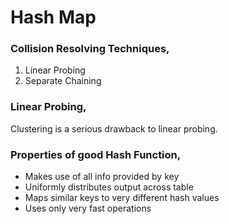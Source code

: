 # Hash Map

### Collision Resolving Techniques,
1. Linear Probing
2. Separate Chaining

### Linear Probing,
Clustering is a serious drawback to linear probing.

### Properties of good Hash Function,
- Makes use of all info provided by key
- Uniformly distributes output across table
- Maps similar keys to very different hash values
- Uses only very fast operations
